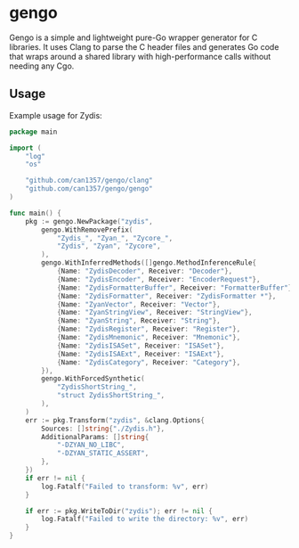 # gengo

Gengo is a simple and lightweight pure-Go wrapper generator for C libraries.
It uses Clang to parse the C header files and generates Go code that wraps around a shared library with high-performance calls without needing any Cgo.

## Usage

Example usage for Zydis:

```go
package main

import (
	"log"
	"os"

	"github.com/can1357/gengo/clang"
	"github.com/can1357/gengo/gengo"
)

func main() {
	pkg := gengo.NewPackage("zydis",
		gengo.WithRemovePrefix(
			"Zydis_", "Zyan_", "Zycore_",
			"Zydis", "Zyan", "Zycore",
		),
		gengo.WithInferredMethods([]gengo.MethodInferenceRule{
			{Name: "ZydisDecoder", Receiver: "Decoder"},
			{Name: "ZydisEncoder", Receiver: "EncoderRequest"},
			{Name: "ZydisFormatterBuffer", Receiver: "FormatterBuffer"},
			{Name: "ZydisFormatter", Receiver: "ZydisFormatter *"},
			{Name: "ZyanVector", Receiver: "Vector"},
			{Name: "ZyanStringView", Receiver: "StringView"},
			{Name: "ZyanString", Receiver: "String"},
			{Name: "ZydisRegister", Receiver: "Register"},
			{Name: "ZydisMnemonic", Receiver: "Mnemonic"},
			{Name: "ZydisISASet", Receiver: "ISASet"},
			{Name: "ZydisISAExt", Receiver: "ISAExt"},
			{Name: "ZydisCategory", Receiver: "Category"},
		}),
		gengo.WithForcedSynthetic(
			"ZydisShortString_",
			"struct ZydisShortString_",
		),
	)
	err := pkg.Transform("zydis", &clang.Options{
		Sources: []string{"./Zydis.h"},
		AdditionalParams: []string{
			"-DZYAN_NO_LIBC",
			"-DZYAN_STATIC_ASSERT",
		},
	})
	if err != nil {
		log.Fatalf("Failed to transform: %v", err)
	}

	if err := pkg.WriteToDir("zydis"); err != nil {
		log.Fatalf("Failed to write the directory: %v", err)
	}
}
```
